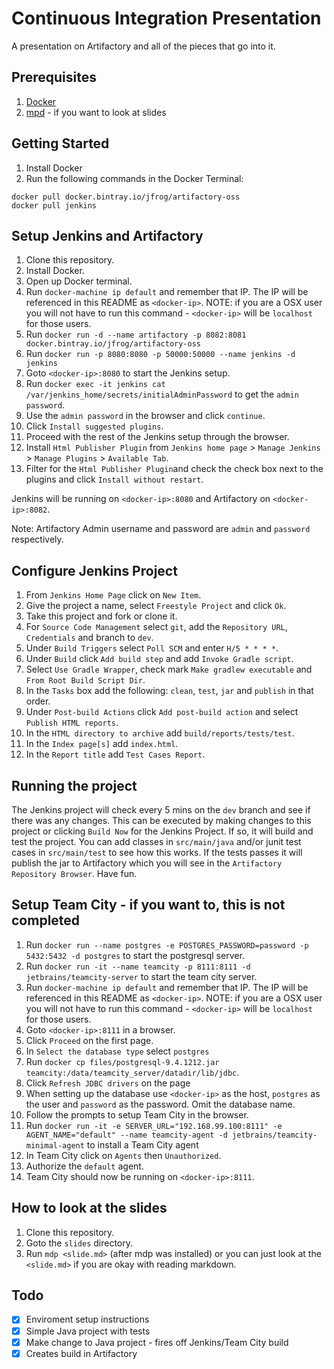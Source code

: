 # Continuous Integration Presentation
A presentation on Artifactory and all of the pieces that go into it.

## Prerequisites
1. [Docker](https://docs.docker.com/engine/installation)
2. [mpd](https://github.com/visit1985/mdp) - if you want to look at slides

## Getting Started
1. Install Docker
2. Run the following commands in the Docker Terminal:

```
docker pull docker.bintray.io/jfrog/artifactory-oss
docker pull jenkins
```

## Setup Jenkins and Artifactory
1. Clone this repository.
2. Install Docker.
3. Open up Docker terminal.
4. Run `docker-machine ip default` and remember that IP. The IP will be referenced in this README as `<docker-ip>`. NOTE: if you are a OSX user you will not have to run this command - `<docker-ip>` will be `localhost` for those users.
5. Run `docker run -d --name artifactory -p 8082:8081 docker.bintray.io/jfrog/artifactory-oss`
5. Run `docker run -p 8080:8080 -p 50000:50000 --name jenkins -d jenkins`
6. Goto `<docker-ip>:8080` to start the Jenkins setup.
7. Run `docker exec -it jenkins cat /var/jenkins_home/secrets/initialAdminPassword` to get the `admin password`.
8. Use the `admin password` in the browser and click `continue`.
9. Click `Install suggested plugins`.
10. Proceed with the rest of the Jenkins setup through the browser.
11. Install `Html Publisher Plugin` from `Jenkins home page` > `Manage Jenkins` > `Manage Plugins` > `Available Tab`.
12. Filter for the `Html Publisher Plugin`and check the check box next to the plugins and click `Install without restart`.

Jenkins will be running on `<docker-ip>:8080` and Artifactory on `<docker-ip>:8082`.

Note: Artifactory Admin username and password are `admin` and `password` respectively.

## Configure Jenkins Project
1. From `Jenkins Home Page` click on `New Item`.
2. Give the project a name, select `Freestyle Project` and click `Ok`.
3. Take this project and fork or clone it.
3. For `Source Code Management` select `git`, add the `Repository URL`, `Credentials` and branch to `dev`.
4. Under `Build Triggers` select `Poll SCM` and enter `H/5 * * * *`.
5. Under `Build` click `Add build step` and add `Invoke Gradle script`.
6. Select `Use Gradle Wrapper`, check mark `Make gradlew executable` and `From Root Build Script Dir`.
7. In the `Tasks` box add the following: `clean`, `test`, `jar` and `publish` in that order.
8. Under `Post-build Actions` click `Add post-build action` and select `Publish HTML reports`.
9. In the `HTML directory to archive` add `build/reports/tests/test`.
10. In the `Index page[s]` add `index.html`.
11. In the `Report title` add `Test Cases Report`.

## Running the project
The Jenkins project will check every 5 mins on the `dev` branch and see if there was any changes.
This can be executed by making changes to this project or clicking `Build Now` for the Jenkins Project.
If so, it will build and test the project.
You can add classes in `src/main/java` and/or junit test cases in `src/main/test` to see how this works.
If the tests passes it will publish the jar to Artifactory which you will see in the `Artifactory Repository Browser`.
Have fun.

## Setup Team City - if you want to, this is not completed
1. Run `docker run --name postgres -e POSTGRES_PASSWORD=password -p 5432:5432 -d postgres` to start the postgresql server.
2. Run `docker run -it --name teamcity -p 8111:8111 -d jetbrains/teamcity-server` to start the team city server.
3. Run `docker-machine ip default` and remember that IP. The IP will be referenced in this README as `<docker-ip>`. NOTE: if you are a OSX user you will not have to run this command - `<docker-ip>` will be `localhost` for those users.
4. Goto `<docker-ip>:8111` in a browser.
5. Click `Proceed` on the first page.
6. In `Select the database type` select `postgres`
7. Run `docker cp files/postgresql-9.4.1212.jar teamcity:/data/teamcity_server/datadir/lib/jdbc`.
8. Click `Refresh JDBC drivers` on the page
9. When setting up the database use `<docker-ip>` as the host, `postgres` as the user and `password` as the password. Omit the database name.
10. Follow the prompts to setup Team City in the browser.
11. Run `docker run -it -e SERVER_URL="192.168.99.100:8111" -e AGENT_NAME="default" --name teamcity-agent -d jetbrains/teamcity-minimal-agent` to install a Team City agent
12. In Team City click on `Agents` then `Unauthorized`.
13. Authorize the `default` agent.
14. Team City should now be running on `<docker-ip>:8111`.

## How to look at the slides
1. Clone this repository.
2. Goto the `slides` directory.
3. Run `mdp <slide.md>` (after mdp was installed) or you can just look at the `<slide.md>` if you are okay with reading markdown.

## Todo
- [x] Enviroment setup instructions
- [x] Simple Java project with tests
- [x] Make change to Java project - fires off Jenkins/Team City build
- [x] Creates build in Artifactory

